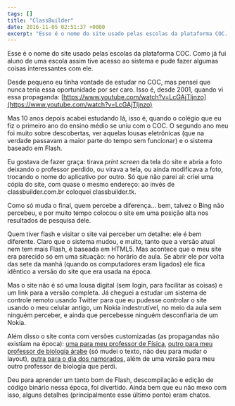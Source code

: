 ```yaml
---
tags: []
title: "ClassBuilder"
date: 2016-11-05 02:51:37 +0000
excerpt: "Esse é o nome do site usado pelas escolas da plataforma COC. Como já fui aluno de uma escola assim tive acesso ao sistema e pude fazer..."
---
```


Esse é o nome do site usado pelas escolas da plataforma COC. Como já fui aluno de uma escola assim tive acesso ao sistema e pude fazer algumas coisas interessantes com ele.

Desde pequeno eu tinha vontade de estudar no COC, mas pensei que nunca teria essa oportunidade por ser caro. Isso é, desde 2001, quando vi essa propaganda: [https://www.youtube.com/watch?v=LcGAjTljnzo](https://www.youtube.com/watch?v=LcGAjTljnzo)

Mas 10 anos depois acabei estudando lá, isso é, quando o colégio que eu fiz o primeiro ano do ensino médio se uniu com o COC. O segundo ano meu foi muito sobre descobertas, ver aquelas lousas eletrônicas (que na verdade passavam a maior parte do tempo sem funcionar) e o sistema baseado em Flash.

Eu gostava de fazer graça: tirava *print screen* da tela do site e abria a foto deixando o professor perdido, ou virava a tela, ou ainda modificava a foto, trocando o nome do aplicativo por outro. Só que não parei aí: criei uma cópia do site, com quase o mesmo endereço: ao invés de classbuilder.com.br coloquei classbuilder.tk.

Como só muda o final, quem percebe a diferença… bem, talvez o Bing não percebeu, e por muito tempo colocou o site em uma posição alta nos resultados de pesquisa dele.

Quem tiver flash e visitar o site vai perceber um detalhe: ele é bem diferente. Claro que o sistema mudou, e muito, tanto que a versão atual nem tem mais Flash, é baseada em HTML5. Mas acontece que o meu site era parecido só em uma situação: no horário de aula. Se abrir ele por volta das sete da manhã (quando os computadores eram ligados) ele fica idêntico a versão do site que era usada na época.

Mas o site não é só uma lousa digital (sem login, para facilitar as coisas) e um link para a versão completa. Já cheguei a estudar um sistema de controle remoto usando Twitter para que eu pudesse controlar o site usando o meu celular antigo, um Nokia indestrutível, no meio da aula sem ninguém perceber, e ainda que percebesse ninguém desconfiaria de um Nokia.

Além disso o site conta com versões customizadas (as propagandas não existiam na época): [uma para meu professor de Física](http://www.classbuilder.tk/macedo), [outro para meu professor de biologia árabe](http://www.classbuilder.tk/arabe/) (só mudei o texto, não deu para mudar o layout), [outra para o dia dos namorados](http://www.classbuilder.tk/namorados/), além de uma versão para meu outro professor de biologia que perdi.

Deu para aprender um tanto bom de Flash, descompilação e edição de código binário nessa época, foi divertido. Ainda bem que eu não mexo com isso, alguns detalhes (principalmente esse último ponto) eram chatos.